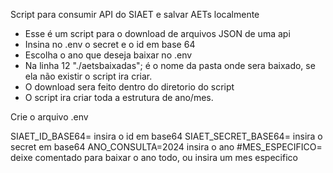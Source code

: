 
Script para consumir API do SIAET e salvar AETs localmente

- Esse é um script para o download de arquivos JSON de uma api
- Insina no .env o secret e o id em base 64
- Escolha o ano que deseja baixar no .env
- Na linha 12 "./aetsbaixadas"; é o nome da pasta onde sera baixado, se ela não existir o script ira criar.
- O download sera feito dentro do diretorio do script
- O script ira criar toda a estrutura de ano/mes.

Crie o arquivo .env

SIAET_ID_BASE64= insira o id em base64
SIAET_SECRET_BASE64= insira o secret em base64
ANO_CONSULTA=2024 insira o ano
#MES_ESPECIFICO= deixe comentado para baixar o ano todo, ou insira um mes especifico